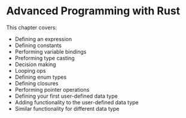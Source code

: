 # Advanced Programming with Rust

This chapter covers:
- Defining an expression
- Defining constants
- Performing variable bindings
- Preforming type casting
- Decision making
- Looping ops
- Defining enum types
- Defining closures
- Performing pointer operations
- Defining your first user-defined data type
- Adding functionality to the user-defined data type
- Similar functionality for different data type
